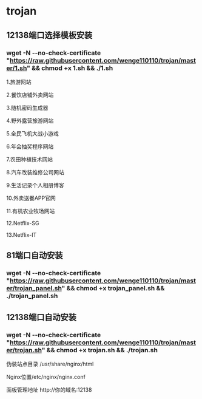 # trojan

## 12138端口选择模板安装

### wget -N --no-check-certificate "https://raw.githubusercontent.com/wenge110110/trojan/master/1.sh" && chmod +x 1.sh && ./1.sh

1.旅游网站

2.餐饮店铺外卖网站

3.随机密码生成器

4.野外露营旅游网站

5.全民飞机大战小游戏

6.年会抽奖程序网站

7.农田种植技术网站

8.汽车改装维修公司网站

9.生活记录个人相册博客

10.外卖送餐APP官网

11.有机农业牧场网站

12.Netflix-SG

13.Netflix-IT

## 81端口自动安装

### wget -N --no-check-certificate "https://raw.githubusercontent.com/wenge110110/trojan/master/trojan_panel.sh" && chmod +x trojan_panel.sh && ./trojan_panel.sh

## 12138端口自动安装

### wget -N --no-check-certificate "https://raw.githubusercontent.com/wenge110110/trojan/master/trojan.sh" && chmod +x trojan.sh && ./trojan.sh

伪装站点目录 /usr/share/nginx/html

Nginx位置/etc/nginx/nginx.conf

面板管理地址 http://你的域名:12138
